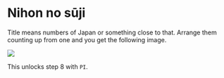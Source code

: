 # Nihon no sūji

Title means numbers of Japan or something close to that. Arrange them counting
up from one and you get the following image.

![](img/rearranged.png)

This unlocks step 8 with `PI`.
